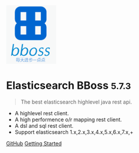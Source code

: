 ![logo](images/logo.png)

# Elasticsearch BBoss <small>5.7.3</small>

> The best elasticsearch highlevel java rest api.

- A highlevel rest client.
- A high performence o/r mapping rest client.
- A dsl and sql rest client.
- Support elasticsearch 1.x,2.x,3.x,4.x,5.x,6.x,7.x,+

[GitHub](https://github.com/bbossgroups/bboss-elasticsearch)
[Getting Started](#搜索引擎的-orm-库-elasticsearch-bboss)


